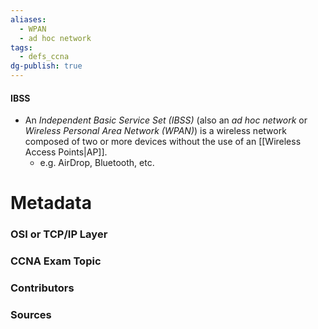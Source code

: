 ```yaml
---
aliases:
  - WPAN
  - ad hoc network
tags:
  - defs_ccna
dg-publish: true
---
```

#### IBSS
- An *Independent Basic Service Set (IBSS)* (also an *ad hoc network* or *Wireless Personal Area Network (WPAN)*) is a wireless network composed of two or more devices without the use of an [[Wireless Access Points|AP]].
	- e.g. AirDrop, Bluetooth, etc.


# Metadata
### OSI or TCP/IP Layer

### CCNA Exam Topic

### Contributors

### Sources
